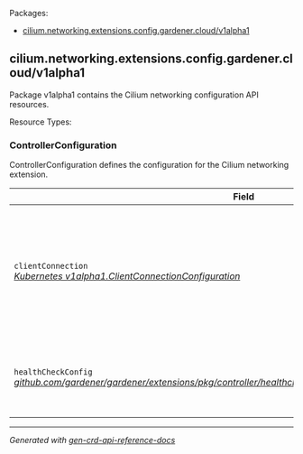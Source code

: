 <p>Packages:</p>
<ul>
<li>
<a href="#cilium.networking.extensions.config.gardener.cloud%2fv1alpha1">cilium.networking.extensions.config.gardener.cloud/v1alpha1</a>
</li>
</ul>
<h2 id="cilium.networking.extensions.config.gardener.cloud/v1alpha1">cilium.networking.extensions.config.gardener.cloud/v1alpha1</h2>
<p>
<p>Package v1alpha1 contains the Cilium networking configuration API resources.</p>
</p>
Resource Types:
<ul></ul>
<h3 id="cilium.networking.extensions.config.gardener.cloud/v1alpha1.ControllerConfiguration">ControllerConfiguration
</h3>
<p>
<p>ControllerConfiguration defines the configuration for the Cilium networking extension.</p>
</p>
<table>
<thead>
<tr>
<th>Field</th>
<th>Description</th>
</tr>
</thead>
<tbody>
<tr>
<td>
<code>clientConnection</code></br>
<em>
<a href="https://godoc.org/k8s.io/component-base/config/v1alpha1#ClientConnectionConfiguration">
Kubernetes v1alpha1.ClientConnectionConfiguration
</a>
</em>
</td>
<td>
<em>(Optional)</em>
<p>ClientConnection specifies the kubeconfig file and client connection
settings for the proxy server to use when communicating with the apiserver.</p>
</td>
</tr>
<tr>
<td>
<code>healthCheckConfig</code></br>
<em>
<a href="https://github.com/gardener/gardener/extensions/pkg/controller/healthcheck/config">
github.com/gardener/gardener/extensions/pkg/controller/healthcheck/config/v1alpha1.HealthCheckConfig
</a>
</em>
</td>
<td>
<em>(Optional)</em>
<p>HealthCheckConfig is the config for the health check controller</p>
</td>
</tr>
</tbody>
</table>
<hr/>
<p><em>
Generated with <a href="https://github.com/ahmetb/gen-crd-api-reference-docs">gen-crd-api-reference-docs</a>
</em></p>
